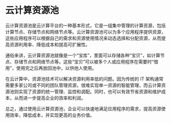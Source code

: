 # 云计算资源池

云计算资源池是云计算平台的一种基本形式，它是一组集中管理的计算资源，包括计算节点、存储节点和网络节点等。云计算资源池可以为多个应用程序提供资源，这些应用程序可以根据自己的需求和资源使用情况来动态选择和分配资源，从而提高资源利用率、降低成本和提高可扩展性。

通俗来讲，云计算资源池就像是一个“宝库”，里面可以存储各种“宝贝”，如计算节点、存储节点和网络节点等。这些“宝贝”可以被多个人或应用程序在需要时“借用”，使用完之后再放回池中，以供他人使用。

在云计算中，资源池技术可以解决资源利用率低的问题。因为传统的 IT 架构通常需要多家公司或不同的团队管理资源，很难实现单一资源的智能管理，而云计算资源池则实现了资源的统一管理、监控和调配。同时，也可以有效节省资源和维护成本，从而进一步提高企业的效率和利润。

总之，通过使用云计算资源池，企业可以快速地满足应用程序的需求，提高资源使用效率，降低成本，并实现更高的业务价值。